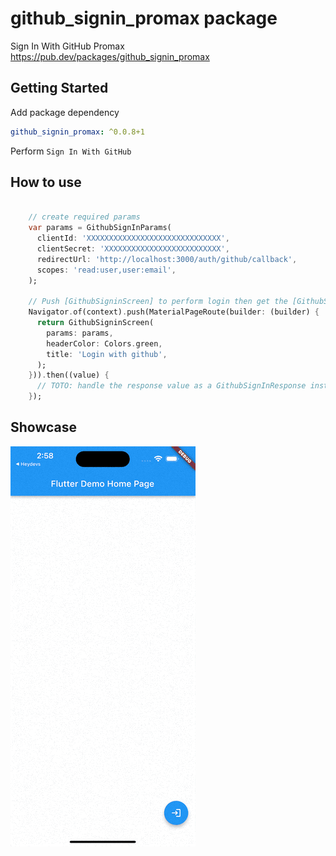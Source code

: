 # github_signin_promax package
Sign In With GitHub Promax
https://pub.dev/packages/github_signin_promax

## Getting Started

Add package dependency

```yaml
github_signin_promax: ^0.0.8+1
```

Perform `Sign In With GitHub`
## How to use
```dart
    
    // create required params
    var params = GithubSignInParams(
      clientId: 'XXXXXXXXXXXXXXXXXXXXXXXXXXXXXX',
      clientSecret: 'XXXXXXXXXXXXXXXXXXXXXXXXXX',
      redirectUrl: 'http://localhost:3000/auth/github/callback',
      scopes: 'read:user,user:email',
    );

    // Push [GithubSigninScreen] to perform login then get the [GithubSignInResponse]
    Navigator.of(context).push(MaterialPageRoute(builder: (builder) {
      return GithubSigninScreen(
        params: params,
        headerColor: Colors.green,
        title: 'Login with github',
      );
    })).then((value) {
      // TOTO: handle the response value as a GithubSignInResponse instance
    });

```


## Showcase

![Showcase](https://raw.githubusercontent.com/developerfect/github_signin/main/showcase/showcase.gif)
